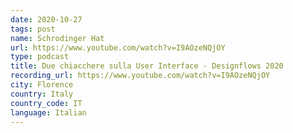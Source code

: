 ```yaml
---
date: 2020-10-27
tags: post
name: Schrodinger Hat
url: https://www.youtube.com/watch?v=I9AOzeNQjOY
type: podcast
title: Due chiacchere sulla User Interface - Designflows 2020
recording_url: https://www.youtube.com/watch?v=I9AOzeNQjOY
city: Florence
country: Italy
country_code: IT
language: Italian
---
```

